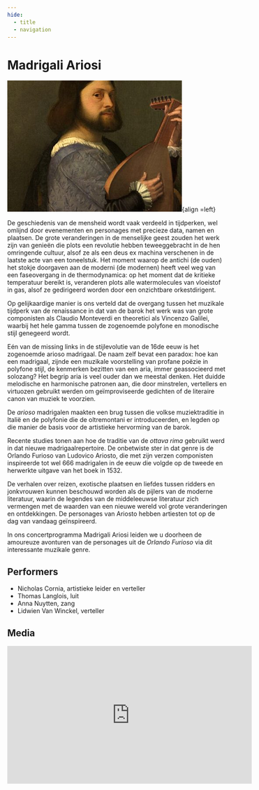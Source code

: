 ```yaml
---
hide:
  - title
  - navigation
---
```


# Madrigali Ariosi

![madrigali_ariosi](../../assets/images/madrigali_ariosi.jpg){align =left}

De geschiedenis van de mensheid wordt vaak verdeeld in tijdperken, wel omlijnd door evenementen en personages met precieze data, namen en plaatsen. De grote veranderingen in de menselijke geest zouden het werk zijn van genieën die plots een revolutie hebben teweeggebracht in de hen omringende cultuur, alsof ze als een deus ex machina verschenen in de laatste acte van een toneelstuk. Het moment waarop de antichi (de ouden) het stokje doorgaven aan de moderni (de modernen) heeft veel weg van een faseovergang in de thermodynamica: op het moment dat de kritieke temperatuur bereikt is, veranderen plots alle watermolecules van vloeistof in gas, alsof ze gedirigeerd worden door een onzichtbare orkestdirigent.

Op gelijkaardige manier is ons verteld dat de overgang tussen het muzikale tijdperk van de renaissance in dat van de barok het werk was van grote componisten als Claudio Monteverdi en theoretici als Vincenzo Galilei, waarbij het hele gamma tussen de zogenoemde polyfone en monodische stijl genegeerd wordt.

Eén van de missing links in de stijlevolutie van de 16de eeuw is het zogenoemde arioso madrigaal. De naam zelf bevat een paradox: hoe kan een madrigaal, zijnde een muzikale voorstelling van profane poëzie in polyfone stijl, de kenmerken bezitten van een aria, immer geassocieerd met solozang? Het begrip aria is veel ouder dan we meestal denken. Het duidde melodische en harmonische patronen aan, die door minstrelen, vertellers en virtuozen gebruikt werden om geïmproviseerde gedichten of de literaire canon van muziek te voorzien.

De *arioso* madrigalen maakten een brug tussen die volkse muziektraditie in Italië en de polyfonie die de oltremontani er introduceerden, en legden op die manier de basis voor de artistieke hervorming van de barok.

Recente studies tonen aan hoe de traditie van de *ottava rima* gebruikt werd in dat nieuwe madrigaalrepertoire. De onbetwiste ster in dat genre is de Orlando Furioso van Ludovico Ariosto, die met zijn verzen componisten inspireerde tot wel 666 madrigalen in de eeuw die volgde op de tweede en herwerkte uitgave van het boek in 1532.

De verhalen over reizen, exotische plaatsen en liefdes tussen ridders en jonkvrouwen kunnen beschouwd worden als de pijlers van de moderne literatuur, waarin de legendes van de middeleeuwse literatuur zich vermengen met de waarden van een nieuwe wereld vol grote veranderingen en ontdekkingen. De personages van Ariosto hebben artiesten tot op de dag van vandaag geïnspireerd.

In ons concertprogramma Madrigali Ariosi leiden we u doorheen de amoureuze avonturen van de personages uit de *Orlando Furioso* via dit interessante muzikale genre.

## Performers

- Nicholas Cornia, artistieke leider en verteller
- Thomas Langlois, luit
- Anna Nuytten, zang
- Lidwien Van Winckel, verteller

## Media

<iframe width="560" height="315" src="https://www.youtube.com/embed/videoseries?si=6YOS-Pg2v3NwcFYE&amp;list=PLDTXvtcLnrvGLm5NhBtPcucm0Hb06FGZL" title="YouTube video player" frameborder="0" allow="accelerometer; autoplay; clipboard-write; encrypted-media; gyroscope; picture-in-picture; web-share" referrerpolicy="strict-origin-when-cross-origin" allowfullscreen></iframe>

